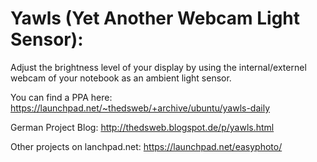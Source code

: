 # Yawls (Yet Another Webcam Light Sensor):
Adjust the brightness level of your display by using the internal/externel webcam of your notebook as an ambient light sensor.

You can find a PPA here:
https://launchpad.net/~thedsweb/+archive/ubuntu/yawls-daily

German Project Blog:
http://thedsweb.blogspot.de/p/yawls.html

Other projects on lanchpad.net:
https://launchpad.net/easyphoto/
